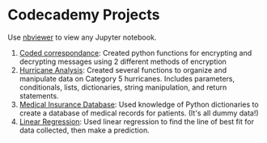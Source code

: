 # Codecademy Projects

Use [nbviewer](https://nbviewer.org/) to view any Jupyter notebook.

1. [Coded correspondance](https://github.com/gracie2339/codecademy-projects/tree/main/coded_correspondence): Created python functions for encrypting and decrypting messages using 2 different methods of encryption 
2. [Hurricane Analysis](https://github.com/gracie2339/codecademy-projects/tree/main/hurricane_analysis): Created several functions to organize and manipulate data on Category 5 hurricanes. Includes parameters, conditionals, lists, dictionaries, string manipulation, and return statements.
3. [Medical Insurance Database](https://github.com/gracie2339/codecademy-projects/tree/main/medical_insurance_database): Used knowledge of Python dictionaries to create a database of medical records for patients. (It's all dummy data!)
4. [Linear Regression](https://github.com/gracie2339/codecademy-projects/tree/main/linear_regression): Used linear regression to find the line of best fit for data collected, then make a prediction.